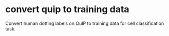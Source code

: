 # convert quip to training data

Convert human dotting labels on QuIP to training data for cell classification task.

